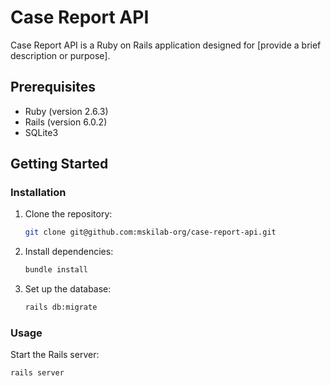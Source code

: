 # Case Report API

Case Report API is a Ruby on Rails application designed for [provide a brief description or purpose].

## Prerequisites

- Ruby (version 2.6.3)
- Rails (version 6.0.2)
- SQLite3 

## Getting Started

### Installation

1. Clone the repository:

    ```bash
    git clone git@github.com:mskilab-org/case-report-api.git
    ```

2. Install dependencies:

    ```bash
    bundle install
    ```

3. Set up the database:

    ```bash
    rails db:migrate
    ```

### Usage

Start the Rails server:

```bash
rails server

